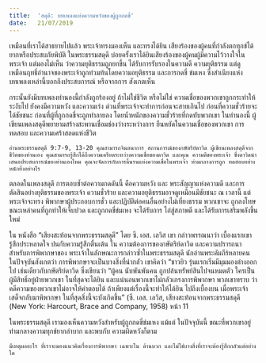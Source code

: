 ```yaml
---
title:  'สดุดี: บทเพลงแห่งความหวังของผู้ถูกกดขี่'
date:   21/07/2019
---
```


เหมือนที่เราได้สาธยายไปแล้ว พระเจ้าทรงมองเห็น และทรงได้ยิน เสียงร้องของผู้คนที่กำลังตกทุกข์ได้ยากหรือประสบภัยพิบัติ ในพระธรรมสดุดี บ่อยครั้งเราได้ยินเสียงร้องของผู้คนผู้มีความไว้วางใจในพระเจ้า แต่มองไม่เห็น ว่าความยุติธรรมถูกยกขึ้น ได้รับการรับรองในความดี ความยุติธรรม แต่ดู เหมือนฤทธิ์อำนาจของพระเจ้าถูกท่วมท้นโดยความอยุติธรรม และการกดขี่ ข่มเหง ซึ่งสำเนียงแห่งบทเพลงเหล่านี้บอกถึงประสบการณ์ หรือจากการ สังเกตเห็น

กระนั้นยังมีบทเพลงทำนองนี้กำลังถูกร้องอยู่ ถ้าไม่ใช่ชีวิต หรือไม่ใช่ ความเชื่อของพวกเขาถูกกระทำให้ระงับไป ยังคงมีความหวัง และความเร่ง ด่วนที่พระเจ้าจะทำการก่อนจะสายเกินไป ก่อนที่ความชั่วร้ายจะได้ชัยชนะ ก่อนที่ผู้ที่ถูกกดขี่จะถูกทำลายลง โดยน้ำหนักของความชั่วร้ายที่กดทับพวกเขา ในทำนองนี้ ผู้เขียนเพลงสดุดีพยายามสร้างสะพานเชื่อมช่องว่างระหว่างการ ยืนหยัดในความเชื่อของพวกเขา การทดสอบ และความเศร้าสลดแห่งชีวิต

`อ่านพระธรรมสดุดี 9:7-9, 13-20 คุณสามารถจินตนาการ สถานการณ์ของกษัตริย์ดาวิด ผู้เขียนเพลงสดุดีจากชีวิตของท่านเอง คุณสามารถรู้สึกได้ถึงความเครียดระหว่างความเชื่อของดาวิด และคุณ ความดีของพระเจ้า ซึ่งดาวิดนำเสนอประสบการณ์ของท่านเองไหม คุณจะจัดการกับการดิ้นรนแห่งความเชื่อในพระเจ้า ท่ามกลางการถูก ทดสอบอย่างหนักยิ่งอย่างไร`

ตลอดในเพลงสดุดี การตอบซ้ำต่อความกดดันนี้ คือความหวัง และ พระสัญญาแห่งความดี และการตัดสินอย่างยุติธรรมของพระเจ้า ความชั่วร้าย และความอยุติธรรมอาจดูเหมือนมีชัยชนะ ณ เวลานี้ แต่พระเจ้าจะทรง พิพากษาผู้ประกอบการชั่ว และปฏิบัติต่อคนอื่นอย่างไม่เที่ยงธรรม พวกเขาจะ ถูกลงโทษ ขณะเหล่าคนที่ถูกทำให้เจ็บปวด และถูกกดขี่ข่มเหง จะได้รับการ ไถ่สู่สภาพดี และได้รับการเสริมพลังขึ้นใหม่

ใน หนังสือ “เสียงสะท้อนจากพระธรรมสดุดี” โดย ซี. เอส. เลวิส เขา กล่าวพรรณนาว่า เบื้องแรกเขารู้สึกประหลาดใจ ปนกับความรู้สึกตื่นเต้น ใน ความต้องการของกษัตริย์ดาวิด และความปรารถนาสำหรับการพิพากษาของ พระเจ้าในลักษณะการกล่าวซ้ำในพระธรรมสดุดี นักอ่านพระคัมภีร์หลายคน ในปัจจุบันสังเกตว่า การพิพากษาจะเป็นบางสิ่งที่น่ากลัว เขาคิดว่า “ชาวยิว รุ่นแรกเริ่มมีมุมมองต่างออกไป เช่นเดียวกับกษัตริย์ดาวิด ซึ่งเขียนว่า “ผู้คน นับพันพันคน ถูกปล้นทรัพย์สินไปจนหมดตัว ใครเป็นผู้มีสิทธิ์อยู่ฝ่ายพวกเขา ในที่สุดจะได้ยิน และแน่นอนพวกเขาไม่กลัวเกรงการพิพากษา พวกเขาทราบ ว่าคดีความของพวกเขาไม่อาจให้คำตอบได้ ถ้าเพียงแต่เรื่องนี้จะทำให้ได้ยิน ไปถึงเบื้องบน เมื่อพระเจ้าเสด็จกลับมาพิพากษา ในที่สุดสิ่งนี้จะบังเกิดขึ้น” (ซี. เอส. เลวิส, เสียงสะท้อนจากพระธรรมสดุดี (New York: Harcourt, Brace and Company, 1958) หน้า 11

ในพระธรรมสดุดี เรามองเห็นความหวังสำหรับผู้ถูกกดขี่ข่มเหง แม้แต่ ในปัจจุบันนี้ ขณะที่พวกเขาอยู่ท่ามกลางความทุกข์ยากลำบาก และพบกับ ความผิดหวังก็ตาม

`มีเหตุผลอะไร ที่เราจะมองแนวคิดเรื่องการพิพากษา เฉพาะใน ด้านบวก และไม่ใช่บางสิ่งที่เราจะต้องรู้สึกกลัวแต่อย่างใด`